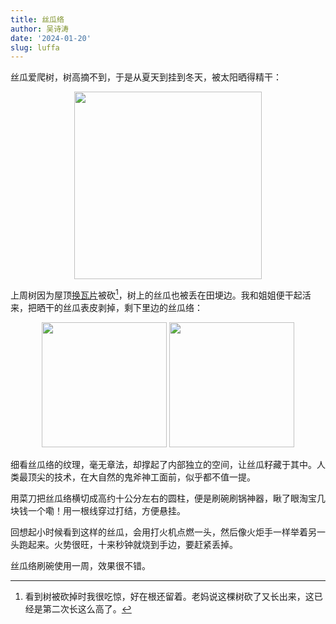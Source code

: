```yaml
---
title: 丝瓜络
author: 吴诗涛
date: '2024-01-20'
slug: luffa
---
```


丝瓜爱爬树，树高摘不到，于是从夏天到挂到冬天，被太阳晒得精干：

<center><img src="img1.jpg" width=300></center>

上周树因为屋顶[换瓦片](../manual-work)被砍[^1]，树上的丝瓜也被丢在田埂边。我和姐姐便干起活来，把晒干的丝瓜表皮剥掉，剩下里边的丝瓜络：

<center>
<img src="img2.jpg"  width = 200/>
<img src="img3.jpg" width = 200/>
</center>

细看丝瓜络的纹理，毫无章法，却撑起了内部独立的空间，让丝瓜籽藏于其中。人类最顶尖的技术，在大自然的鬼斧神工面前，似乎都不值一提。

用菜刀把丝瓜络横切成高约十公分左右的圆柱，便是刷碗刷锅神器，瞅了眼淘宝几块钱一个嘞！用一根线穿过打结，方便悬挂。

回想起小时候看到这样的丝瓜，会用打火机点燃一头，然后像火炬手一样举着另一头跑起来。火势很旺，十来秒钟就烧到手边，要赶紧丢掉。

丝瓜络刷碗使用一周，效果很不错。


[^1]: 看到树被砍掉时我很吃惊，好在根还留着。老妈说这棵树砍了又长出来，这已经是第二次长这么高了。
